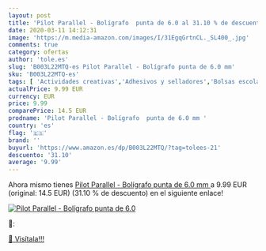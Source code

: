 ```yaml
---
layout: post
title: 'Pilot Parallel - Bolígrafo  punta de 6.0 al 31.10 % de descuento'
date: 2020-03-11 14:12:31
image: 'https://m.media-amazon.com/images/I/31EgqGrtnCL._SL400_.jpg'
comments: true
category: ofertas
author: 'tole.es'
slug: 'B003L22MTQ-es Pilot Parallel - Bolígrafo punta de 6.0 mm'
sku: 'B003L22MTQ-es'
tags: [ 'Actividades creativas','Adhesivos y selladores','Bolsas escolares','Bricolaje y herramientas','Cuchillos de cocina','Equipaje','Ferretería','Hogar y cocina','Juegos de cuchillos de cocina','Juguetes','Juguetes y juegos','Lápices de colores para niños','Material de escritura y dibujo para niños','Mochilas, estuches y sets escolares','Pegamentos instantáneos','Utensilios de cocina','bolígrafo', ]
actualPrice: 9.99 EUR
currency: EUR
price: 9.99
comparePrice: 14.5 EUR
prodname: 'Pilot Parallel - Bolígrafo  punta de 6.0 mm '
country: 'es'
flag: '🇪🇸'
brand: ''
buyurl: 'https://www.amazon.es/dp/B003L22MTQ/?tag=tolees-21'
descuento: '31.10'
average: '9.99'
---
```


Ahora mismo tienes [Pilot Parallel - Bolígrafo  punta de 6.0 mm ](https://www.amazon.es/dp/B003L22MTQ/?tag=tolees-21) a 9.99 EUR (original: 14.5 EUR) (31.10 %  de descuento) en el siguiente enlace!

[![Pilot Parallel - Bolígrafo  punta de 6.0](https://m.media-amazon.com/images/I/31EgqGrtnCL._SL400_.jpg)](https://www.amazon.es/dp/B003L22MTQ/?tag=tolees-21)

🔎:


[🛒 Visítala!!!](https://www.amazon.es/dp/B003L22MTQ/?tag=tolees-21)
